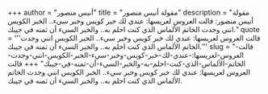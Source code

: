 +++
author = "أنيس منصور"
title = "مقولة أنيس منصور"
description = "مقولة أنيس منصور: قالت العروس لعريسها: عندي لك خبر كويس وخبر سيء.. الخبر الكويس انني وجدت الخاتم الألماس الذي كنت احلم به.. والخبر السيء أن ثمنه في جيبك."
quote = '''قالت العروس لعريسها: عندي لك خبر كويس وخبر سيء.. الخبر الكويس انني وجدت الخاتم الألماس الذي كنت احلم به.. والخبر السيء أن ثمنه في جيبك.''' 
slug = "قالت-العروس-لعريسها:-عندي-لك-خبر-كويس-وخبر-سيء-الخبر-الكويس-انني-وجدت-الخاتم-الألماس-الذي-كنت-احلم-به-والخبر-السيء-أن-ثمنه-في-جيبك"
+++
قالت العروس لعريسها: عندي لك خبر كويس وخبر سيء.. الخبر الكويس انني وجدت الخاتم الألماس الذي كنت احلم به.. والخبر السيء أن ثمنه في جيبك.
